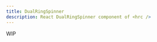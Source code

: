 ```yaml
---
title: DualRingSpinner
description: React DualRingSpinner component of <hrc />
---
```


<!-- TODO: Get demos from @hrc/spinner -->

WIP
